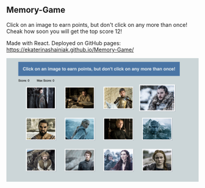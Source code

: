 ## Memory-Game

Click on an image to earn points, but don't click on any more than once! Cheak how soon you will get the top score 12!

Made with React. 
Deployed on GitHub pages: https://ekaterinashainiak.github.io/Memory-Game/

![Main Page Screen Shot](./public/static/images/Main_page_screenShot.png)